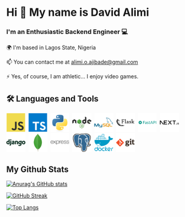 # Hi 👋 My name is David Alimi

### I'm an Enthusiastic Backend Engineer  💻 

🌍  I'm based in Lagos State, Nigeria

📫  You can contact me at alimi.o.ajibade@gmail.com

<!--🚀  I'm currently at the Federal University of Technology Akure as a Computer Science student-->

⚡  Yes, of course, I am athletic… I enjoy video games.

<!--<a href="https://flowcv.com/resume/qmwvhler0f" target="blank">Here is my résumé</a>-->


## :hammer_and_wrench: Languages and Tools
<!--<img src="https://github.com/devicons/devicon/blob/master/icons/css3/css3-plain-wordmark.svg"  title="CSS3" alt="CSS" width="50" height="50"/>&nbsp;-->
<!--<img src="https://github.com/devicons/devicon/blob/master/icons/html5/html5-original.svg" title="HTML5" alt="HTML" width="50" height="50"/>&nbsp;-->
<img src="https://github.com/devicons/devicon/blob/master/icons/javascript/javascript-original.svg" title="JavaScript" alt="JavaScript" width="50" height="50"/>&nbsp;
<img src="https://github.com/devicons/devicon/blob/master/icons/typescript/typescript-original.svg" title="TypeScript" alt="TypeScript" width="50" height="50"/>&nbsp;
<img src="https://github.com/devicons/devicon/blob/master/icons/python/python-original.svg" title="Python" alt="Python" width="50" height="50"/>&nbsp;
<img src="https://github.com/devicons/devicon/blob/master/icons/nodejs/nodejs-original-wordmark.svg" title="NodeJS" alt="NodeJS" width="50" height="50"/>&nbsp;
<img src="https://github.com/devicons/devicon/blob/master/icons/mysql/mysql-original-wordmark.svg" title="MySQL"  alt="MySQL" width="50" height="50"/>&nbsp;
<img
  src="https://github.com/devicons/devicon/blob/master/icons/flask/flask-original-wordmark.svg"
  title="Flask"
  alt="Flask"
  width="50"
  height="50"
/>&nbsp;
<img
  src="https://github.com/devicons/devicon/blob/master/icons/fastapi/fastapi-plain-wordmark.svg"
  title="FastApi"
  alt="FastApi"
  width="50"
  height="50"
/>&nbsp;
<img
  src="https://github.com/devicons/devicon/blob/master/icons/nextjs/nextjs-original-wordmark.svg"
  title="Nextjs"
  alt="Nextjs"
  width="50"
  height="50"
/>&nbsp;
<img src="https://github.com/devicons/devicon/blob/master/icons/django/django-plain-wordmark.svg" title="Django" alt="Django" width="50" height="50"/>&nbsp;
<img src="https://github.com/devicons/devicon/blob/master/icons/mongodb/mongodb-original.svg" title="MongoDB" alt="MaongoDB" width="50" height="50"/>&nbsp;
<img src="https://github.com/devicons/devicon/blob/master/icons/express/express-original-wordmark.svg" title="Express" alt="Express" width="50" height="50"/>&nbsp;
<img src="https://github.com/devicons/devicon/blob/master/icons/postgresql/postgresql-original.svg" title="Postgresql" alt="Postgresql" width="50" height="50"/>&nbsp;
<img src="https://github.com/devicons/devicon/blob/master/icons/docker/docker-plain-wordmark.svg" title="Docker" alt="Docker" width="50" height="50"/>&nbsp;
<img src="https://github.com/devicons/devicon/blob/master/icons/git/git-original-wordmark.svg" title="Git" alt="Git" width="50" height="50"/>&nbsp;


<!--## Socials-->
<!--<a href="https://www.linkedin.com/in/david-alimi-7554a2225" target="blank"><img align="center" src="https://user-images.githubusercontent.com/53340882/197393289-09349dab-7711-419e-88bf-5654430189d8.png" height="50" /></a>-->
<!--<a href="https://twitter.com/David18839921" target="blank"><img align="center" src="https://user-images.githubusercontent.com/53340882/197393320-8b374101-cd17-4984-be9e-13695edb862d.png" height="50" /></a>-->
<!--<a href="https://github.com/HelloSolo" target="blank"><img align="center" src="https://user-images.githubusercontent.com/53340882/197393422-9c54c5c5-4365-47a7-9798-9d39fff4c95b.png" height="50" /></a>-->

## My Github Stats

[![Anurag's GitHub stats](https://github-readme-stats.vercel.app/api?username=alimi-ajibade&hide=contribs,prs&count_private=true&show_icons=true&theme=radical)](https://github.com/alimi-ajibade)

[![GitHub Streak](https://github-readme-streak-stats.herokuapp.com?user=alimi-ajibade&theme=radical&hide_border=false)](https://github.com/alimi-ajibade)

[![Top Langs](https://github-readme-stats.vercel.app/api/top-langs/?username=alimi-ajibade&layout=compact&theme=radical)](https://github.com/alimi-ajibade)






<!---
HelloSolo/HelloSolo is a ✨ special ✨ repository because its `README.md` (this file) appears on your GitHub profile.
You can click the Preview link to take a look at your changes.
--->
